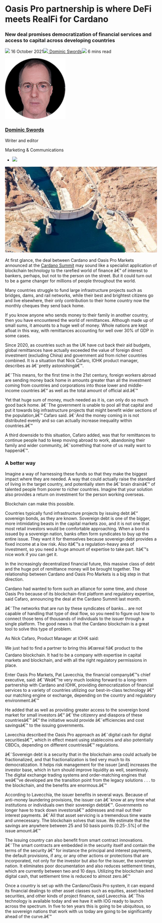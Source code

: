 # Oasis Pro partnership is where DeFi meets RealFi for Cardano
### **New deal promises democratization of financial services and access to capital across developing countries**
![](img/2021-10-16-oasis-pro-partnership-is-where-defi-meets-realfi-for-cardano.002.png) 16 October 2021![](img/2021-10-16-oasis-pro-partnership-is-where-defi-meets-realfi-for-cardano.002.png)[ Dominic Swords](/en/blog/authors/dominic-swords/page-1/)![](img/2021-10-16-oasis-pro-partnership-is-where-defi-meets-realfi-for-cardano.003.png) 6 mins read

![Dominic Swords](img/2021-10-16-oasis-pro-partnership-is-where-defi-meets-realfi-for-cardano.004.png)[](/en/blog/authors/dominic-swords/page-1/)
### [**Dominic Swords**](/en/blog/authors/dominic-swords/page-1/)
Writer and editor

Marketing & Communications

- ![](img/2021-10-16-oasis-pro-partnership-is-where-defi-meets-realfi-for-cardano.005.png)[](mailto:dominic.swords@iohk.io "Email")

![Oasis Pro partnership is where DeFi meets RealFi for Cardano](img/2021-10-16-oasis-pro-partnership-is-where-defi-meets-realfi-for-cardano.006.jpeg)

At first glance, the deal between Cardano and Oasis Pro Markets announced at the [Cardano Summit](https://summit.cardano.org/sessions/announcement-bridging-the-gap-connecting-people-and-capital) may sound like a specialist application of blockchain technology to the rarefied world of finance â€“ of interest to bankers, perhaps, but not to the person on the street. But it could turn out to be a game changer for millions of people throughout the world. 

Many countries struggle to fund large infrastructure projects such as bridges, dams, and rail networks, while their best and brightest citizens go and live elsewhere, their only contribution to their home country now the monthly cheques they send back home.

If you know anyone who sends money to their family in another country, then you have encountered the world of remittances. Although made up of small sums, it amounts to a huge well of money. Whole nations are kept afloat in this way, with remittances accounting for well over 30% of GDP in some cases. 

Since 2020, as countries such as the UK have cut back their aid budgets, global remittances have actually exceeded the value of foreign direct investment (excluding China) and government aid from richer countries combined. It is a situation that Nick Cafaro, IOHK product manager, describes as â€˜pretty astonishingâ€™.

â€˜This means, for the first time in the 21st century, foreign workers abroad are sending money back home in amounts greater than all the investment coming from countries and corporations into those lower and middle-income countries â€“ as well as the total amount of official aid.â€™

Yet that huge sum of money, much needed as it is, can only do so much good back home. â€˜The government is unable to pool all that capital and put it towards big infrastructure projects that might benefit wider sections of the population,â€™ Cafaro said. â€˜And the money coming in is not distributed evenly and so can actually increase inequality within countries.â€™

A third downside to this situation, Cafaro added, was that for remittances to continue people had to keep moving abroad to work, abandoning their family and wider community, â€˜something that none of us really want to happenâ€™.
### **A better way**
Imagine a way of harnessing these funds so that they make the biggest impact where they are needed. A way that could actually raise the standard of living in the target country, and potentially stem the â€˜brain drainâ€™ of talented people from poorer to richer countries. Imagine that your solution also provides a return on investment for the person working overseas.

Blockchain can make this possible.

Countries typically fund infrastructure projects by issuing debt â€“ sovereign bonds, as they are known. Sovereign debt is one of the bigger, more intimidating beasts in the capital markets zoo, and it is not one that most retail investors would be comfortable approaching. When a bond is issued by a sovereign nation, banks often form syndicates to buy up the entire issue. They want it for themselves because sovereign debt provides a fixed income at a low risk. Also itâ€™s a regulation-heavy area of investment, so you need a huge amount of expertise to take part. Itâ€™s nice work if you can get it.

In the increasingly decentralized financial future, this massive class of debt and the huge pot of remittance money will be brought together. The relationship between Cardano and Oasis Pro Markets is a big step in that direction.

Cardano had wanted to form such an alliance for some time, and chose Oasis Pro because of its blockchain-first platform and regulatory expertise, said Cafaro, announcing the deal at the Cardano Summit last month. 

â€˜The networks that are run by these syndicates of banks... are not capable of handling that type of deal flow, so you need to figure out how to connect those tens of thousands of individuals to the issuer through a single platform. The good news is that the Cardano blockchain is a great tool to solve this type of problem.

As Nick Cafaro, Product Manager at IOHK said:

We just had to find a partner to bring this â€œreal fiâ€ product to the Cardano blockchain. It had to be a company with expertise in capital markets and blockchain, and with all the right regulatory permissions in place.

Enter Oasis Pro Markets, Pat Lavecchia, the financial companyâ€™s chief executive, said: â€˜Weâ€™re very much looking forward to a long-term partnership with Cardano and IOHK, providing democratization of financial services to a variety of countries utilizing our best-in-class technology â€“ our matching engine or exchange, depending on the country and regulatory environment.â€™

He added that as well as providing greater access to the sovereign bond market for small investors â€“ â€˜the citizenry and diaspora of these countriesâ€™ â€“ the initiative would provide â€˜efficiencies and cost savingsâ€™ to the issuing governments.

Lavecchia described the Oasis Pro approach as â€˜digital cash for digital securitiesâ€™, which in effect meant using stablecoins and also potentially CBDCs, depending on different countriesâ€™ regulations.

â€˜Sovereign debt is a security that in the blockchain area could actually be fractionalized, and that fractionalization is tied very much to its democratization. It helps risk management for the issuer [and] increases the investor base, which in turn should improve liquidity as well, seamlessly. The digital exchange trading systems and order-matching engines that weâ€™ve developed are the transition point from the legacy solutions . . . to the blockchain, and the benefits are enormous.â€™ 

According to Lavecchia, the issuer benefits in several ways. Because of anti-money laundering provisions, the issuer can â€˜know at any time what institutions or individuals own their sovereign debtâ€™. Governments no longer have to track down investorsâ€™ addresses and mail out their interest payments. â€˜All that asset servicing is a tremendous time waste and unnecessary. The blockchain solves that issue. We estimate that the savings are anywhere between 25 and 50 basis points [0.25-.5%] of the issue amount.â€™

The issuing country can also benefit from smart contract innovations. â€˜The smart contracts are embedded in the security itself and contain the terms of the security â€“ for instance the principal and interest payments, the default provisions, if any, or any other actions or protections that are incorporated, not only for the investor but also for the issuer, the sovereign nation. It eliminates poor documentation and also reduces settlement times, which are currently between two and 10 days. Utilizing the blockchain and digital cash, that settlement time is reduced to almost zero.â€™

Once a country is set up with the Cardano/Oasis Pro system, it can expand its financial dealings to other asset classes such as equities, asset-backed securities, and other kinds of project finance, said Lavecchia. â€˜This technology is available today and we have it with IOG ready to launch across the spectrum. In five to ten years this is going to be ubiquitous, so the sovereign nations that work with us today are going to be significantly ahead of the curve.â€™
